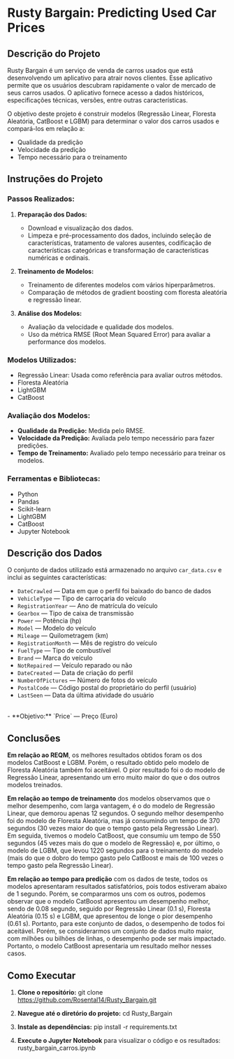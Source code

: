 # Rusty Bargain: Predicting Used Car Prices

## Descrição do Projeto

Rusty Bargain é um serviço de venda de carros usados que está desenvolvendo um aplicativo para atrair novos clientes. Esse aplicativo permite que os usuários descubram rapidamente o valor de mercado de seus carros usados. O aplicativo fornece acesso a dados históricos, especificações técnicas, versões, entre outras características.

O objetivo deste projeto é construir modelos (Regressão Linear, Floresta Aleatória, CatBoost e LGBM) para determinar o valor dos carros usados e compará-los em relação a:

- Qualidade da predição
- Velocidade da predição
- Tempo necessário para o treinamento

## Instruções do Projeto

### Passos Realizados:

1. **Preparação dos Dados:**
   - Download e visualização dos dados.
   - Limpeza e pré-processamento dos dados, incluindo seleção de características, tratamento de valores ausentes, codificação de características categóricas e transformação de características numéricas e ordinais.

2. **Treinamento de Modelos:**
   - Treinamento de diferentes modelos com vários hiperparâmetros.
   - Comparação de métodos de gradient boosting com floresta aleatória e regressão linear.

3. **Análise dos Modelos:**
   - Avaliação da velocidade e qualidade dos modelos.
   - Uso da métrica RMSE (Root Mean Squared Error) para avaliar a performance dos modelos.

### Modelos Utilizados:

- Regressão Linear: Usada como referência para avaliar outros métodos.
- Floresta Aleatória
- LightGBM
- CatBoost

### Avaliação dos Modelos:

- **Qualidade da Predição:** Medida pelo RMSE.
- **Velocidade da Predição:** Avaliada pelo tempo necessário para fazer predições.
- **Tempo de Treinamento:** Avaliado pelo tempo necessário para treinar os modelos.

### Ferramentas e Bibliotecas:

- Python
- Pandas
- Scikit-learn
- LightGBM
- CatBoost
- Jupyter Notebook

## Descrição dos Dados

O conjunto de dados utilizado está armazenado no arquivo `car_data.csv` e inclui as seguintes características:

- `DateCrawled` — Data em que o perfil foi baixado do banco de dados
- `VehicleType` — Tipo de carroçaria do veículo
- `RegistrationYear` — Ano de matrícula do veículo
- `Gearbox` — Tipo de caixa de transmissão
- `Power` — Potência (hp)
- `Model` — Modelo do veículo
- `Mileage` — Quilometragem (km)
- `RegistrationMonth` — Mês de registro do veículo
- `FuelType` — Tipo de combustível
- `Brand` — Marca do veículo
- `NotRepaired` — Veículo reparado ou não
- `DateCreated` — Data de criação do perfil
- `NumberOfPictures` — Número de fotos do veículo
- `PostalCode` — Código postal do proprietário do perfil (usuário)
- `LastSeen` — Data da última atividade do usuário  
<br>
- **Objetivo:** `Price` — Preço (Euro)

## Conclusões

**Em relação ao REQM**, os melhores resultados obtidos foram os dos modelos CatBoost e LGBM. Porém, o resultado obtido pelo modelo de Floresta Aleatória também foi aceitável. O pior resultado foi o do modelo de Regressão Linear, apresentando um erro muito maior do que o dos outros modelos treinados.

**Em relação ao tempo de treinamento** dos modelos observamos que o melhor desempenho, com larga vantagem, é o do modelo de Regressão Linear, que demorou apenas 12 segundos. O segundo melhor desempenho foi do modelo de Floresta Aleatória, mas já consumindo um tempo de 370 segundos (30 vezes maior do que o tempo gasto pela Regressão Linear). Em seguida, tivemos o modelo CatBoost, que consumiu um tempo de 550 segundos (45 vezes mais do que o modelo de Regressão) e, por último, o modelo de LGBM, que levou 1220 segundos para o treinamento do modelo (mais do que o dobro do tempo gasto pelo CatBoost e mais de 100 vezes o tempo gasto pela Regressão Linear).

**Em relação ao tempo para predição** com os dados de teste, todos os modelos apresentaram resultados satisfatórios, pois todos estiveram abaixo de 1 segundo. Porém, se compararmos uns com os outros, podemos observar que o modelo CatBoost apresentou um desempenho melhor, sendo de 0.08 segundo, seguido por Regressão Linear (0.1 s), Floresta Aleatória (0.15 s) e LGBM, que apresentou de longe o pior desempenho (0.61 s). Portanto, para este conjunto de dados, o desempenho de todos foi aceitável. Porém, se considerarmos um conjunto de dados muito maior, com milhões ou bilhões de linhas, o desempenho pode ser mais impactado. Portanto, o modelo CatBoost apresentaria um resultado melhor nesses casos.

## Como Executar

1. **Clone o repositório:** git clone https://github.com/Rosental14/Rusty_Bargain.git

2. **Navegue até o diretório do projeto:** cd Rusty_Bargain

3. **Instale as dependências:** pip install -r requirements.txt

4. **Execute o Jupyter Notebook** para visualizar o código e os resultados: rusty_bargain_carros.ipynb